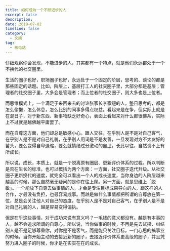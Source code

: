 ```yaml
---
title: 如何成为一个不断进步的人
excerpt: false
description: 
date: 2019-07-02
timeline: false
category:
  - 文摘
tag:
  - 核电站
---
```


仔细观察你会发现，不能进步的人，其实都有一个特点，就是他们永远都处于一个不换代的社交圈里。

生活的圈子也好，职场圈子也好，永远处于一个固定的阶层，思考的、谈论的都是那些固定的话题。比如，阶层上，基层打工人的社交圈子里，大部分都是基层；管理者的社交圈子里，大多会是管理者；而上位者的社交圈子，则大多也是上位者。

而思维模式上，一个满足于来回来去的讨论张家长李家短的人，整日思考的，都是怎么偷懒，怎么休息，怎么比别的同事多得点权益。看起来是在争，但实际上就是在混日子，对于新东西、新事物缺乏好奇心，表面上看起来对什么都很佛系，实际上不过就是越佛越平庸罢了。

而在自尊这方面，他们却总是敏感小心。跟人交往，在乎别人是不是对自己客气，在乎别人是不是对自己礼貌，在乎别人用词是不是友善，一旦发现对方不太友好的苗头，要么变得自卑退缩，要么就情绪过分激动的自卫，长此以往，自然谈不上有所成长。

所以说，成长，本质上，就是一个脱离原有圈层、更新评价体系的过程。所以判断是否在生长的标准，也可以概括为两个方面：一方面，社交圈子迭代升级。从社交圈子更新换代的速度，就完全可以看出一个人的成长速度，当你身边的人阶层越来越高的时候，那么自然毫无疑问的是你在往上爬。另一方面，就是思维上「脱敏」。一个能放下自尊去做事情的人，才会是专注目标成果导向的人，跟这样的人合作，才最没有负担，也最容易成事。而越是做什么事情都把所谓的自尊放在第一位，总是会关注他人对自己的态度，在乎别人是不是对自己客气，在乎别人是不是对自己礼貌的人，越是容易变得偏执。

但是在乎这些事情，对于成功来说有意义吗？一毛钱的意义都没有。越是有本事的人，越不会追求所谓的自尊心。所以说，当你做事的时候，不再是先去试探、纠结别人是不是足够尊重你，对你是不是客气，而是能只关注目标，一门心思的搞事业的时候，当你开始主动的去接近新的圈子，去接近评价体系更高级的圈子，并且凭努力进入圈子的时候，你才是在实实在在的成长。